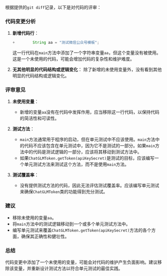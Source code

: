 根据提供的`git diff`记录，以下是对代码的评审：

### 代码变更分析
1. **新增代码行**：
   ```java
   +        String aa = "测试微信公众号模板";
   ```
   这一行代码在`main`方法中添加了一个字符串变量`aa`，但这个变量没有被使用。这是一个未使用的代码，可能会增加代码的复杂性和维护难度。

2. **无其他明显的代码结构或逻辑变化**：
   除了新增的未使用变量外，没有看到其他明显的代码结构或逻辑变化。

### 评审意见
1. **未使用变量**：
   - 新增的变量`aa`没有在代码中发挥作用，应当移除这一行代码，以保持代码的简洁性和可读性。

2. **测试方法**：
   - `main`方法通常用于程序的启动，但在单元测试中不应该使用。`main`方法中的代码不应该包含在单元测试中，因为它不是测试的一部分。如果`main`方法中的代码是测试逻辑的一部分，应该将其移动到测试方法中。
   - 如果`ChatGLMToken.getToken(apiKeySecret)`是测试的目标，应该编写一个单元测试方法来测试这个方法，而不是使用`main`方法。

3. **测试覆盖率**：
   - 没有提供测试方法的代码，因此无法评估测试覆盖率。应该编写单元测试来确保`ChatGLMToken`类的功能得到充分测试。

### 建议
- 移除未使用的变量`aa`。
- 将`main`方法中的测试逻辑移动到一个或多个单元测试方法中。
- 编写单元测试来覆盖`ChatGLMToken.getToken(apiKeySecret)`方法的各个方面，确保其正确性和健壮性。

### 总结
代码变更中添加了一个未使用的变量，可能会对代码的维护产生负面影响。建议移除该变量，并重新设计测试方法以符合单元测试的最佳实践。